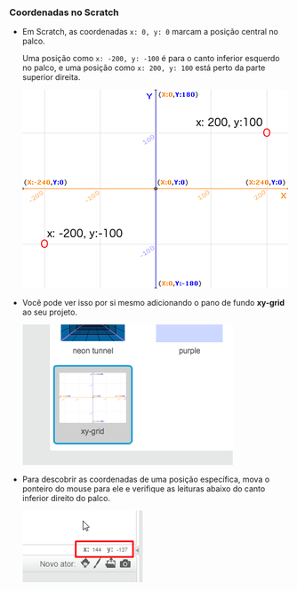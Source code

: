 ### Coordenadas no Scratch

+ Em Scratch, as coordenadas `x: 0, y: 0` marcam a posição central no palco.
    
    Uma posição como `x: -200, y: -100` é para o canto inferior esquerdo no palco, e uma posição como `x: 200, y: 100` está perto da parte superior direita.
    
    ![Coordenadas no palco](images/coordinates-stage.png)

+ Você pode ver isso por si mesmo adicionando o pano de fundo **xy-grid** ao seu projeto.
    
    ![Coordenadas no palco](images/coordinates-backdrop.png)

+ Para descobrir as coordenadas de uma posição específica, mova o ponteiro do mouse para ele e verifique as leituras abaixo do canto inferior direito do palco.
    
    ![Leitura de coordenadas](images/coordinates-xy-example.png)